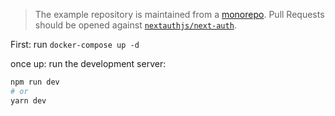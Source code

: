 > The example repository is maintained from a [monorepo](https://github.com/nextauthjs/next-auth/tree/main/apps/example-nextjs). Pull Requests should be opened against [`nextauthjs/next-auth`](https://github.com/nextauthjs/next-auth).

First:
run `docker-compose up -d`

once up:
run the development server:

```bash
npm run dev
# or
yarn dev
```